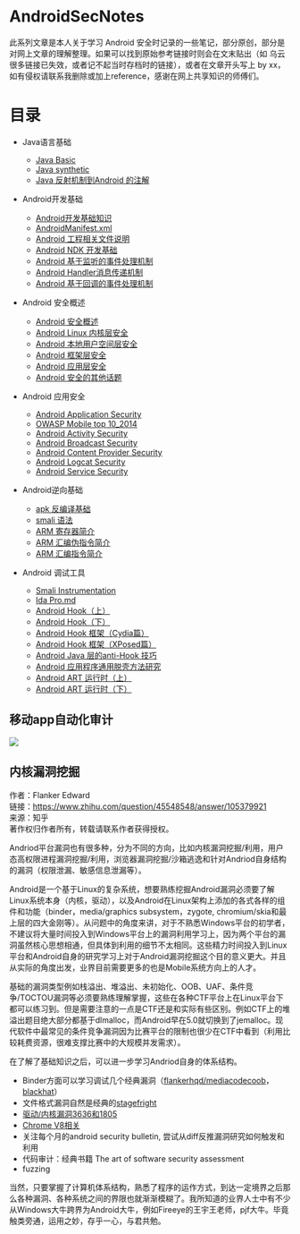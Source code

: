 # AndroidSecNotes
此系列文章是本人关于学习 Android 安全时记录的一些笔记，部分原创，部分是对网上文章的理解整理。如果可以找到原始参考链接时则会在文末贴出（如 乌云很多链接已失效，或者记不起当时存档时的链接），或者在文章开头写上 by xx，如有侵权请联系我删除或加上reference，感谢在网上共享知识的师傅们。
# 目录
* Java语言基础
	- [Java Basic](./Java语言基础/Java%20Basic.md)
	- [Java synthetic](./Java语言基础/Java%20synthetic.md)
	- [Java 反射机制到Android 的注解](./Java语言基础/Java%20反射机制到Android%20的注解.md)
	
* Android开发基础
	- [Android开发基础知识](./Android开发基础/Android开发基础知识.md)
	- [AndroidManifest.xml](./Android开发基础/AndroidManifest.xml.md)
	- [Android 工程相关文件说明](./Android开发基础/Android%20工程相关文件说明.md)
	- [Android NDK 开发基础](./Android开发基础/Android%20NDK%20开发基础.md)
	- [Android 基于监听的事件处理机制](./Android开发基础/Android%20基于监听的事件处理机制.md)
	- [Android Handler消息传递机制](./Android开发基础/Android%20Handler消息传递机制.md)
	- [Android 基于回调的事件处理机制](./Android开发基础/Android%20基于回调的事件处理机制.md)

* Android 安全概述
	- [Android 安全概述](./Android安全概述/Android%20安全概述.md)
	- [Android Linux 内核层安全](./Android安全概述/Android%20Linux%20内核层安全.md)
	- [Android 本地用户空间层安全](./Android安全概述/Android%20本地用户空间层安全.md)
	- [Android 框架层安全](./Android安全概述/Android%20框架层安全.md)
	- [Android 应用层安全](./Android安全概述/Android%20应用层安全.md)
	- [Android 安全的其他话题](./Android安全概述/Android%20安全的其他话题.md)

* Android 应用安全
	- [Android Application Security](./Android应用安全/Android%20Application%20Security.md)
	- [OWASP Mobile top 10_2014](./Android应用安全/OWASP%20Mobile%20top%2010_2014.md)
	- [Android Activity Security](./Android应用安全/Android%20Activity%20Security.md)
	- [Android Broadcast Security](./Android应用安全/Android%20Broadcast%20Security.md)
	- [Android Content Provider Security](./Android应用安全/Android%20Content%20Provider%20Security.md)
	- [Android Logcat Security](./Android应用安全/Android%20Logcat%20Security.md)
	- [Android Service Security](./Android应用安全/Android%20Service%20Security.md)
* Android逆向基础
	- [apk 反编译基础](./Android逆向基础/apk%20反编译基础.md)
	- [smali 语法](./Android逆向基础/smali%20语法.md)
	- [ARM 寄存器简介](./Android逆向基础/ARM%20寄存器简介.md)
	- [ARM 汇编伪指令简介](./Android逆向基础/ARM%20汇编伪指令简介.md)
	- [ARM 汇编指令简介](./Android逆向基础/ARM%20汇编指令简介.md)

* Android 调试工具
	- [Smali Instrumentation](./Android%20调试工具/Smali%20Instrumentation.md)
	- [Ida Pro.md](./Android%20调试工具/Ida%20Pro.md)
	- [Android Hook（上）](./Android%20调试工具/Android%20Hook（上）.md)
	- [Android Hook（下）](./Android%20调试工具/Android%20Hook（下）.md)
	- [Android Hook 框架（Cydia篇）](./Android%20调试工具/Android%20Hook%20框架（Cydia篇）.md)
	- [Android Hook 框架（XPosed篇）](./Android%20调试工具/Android%20Hook%20框架（XPosed篇）.md)
	- [Android Java 层的anti-Hook 技巧](./Android%20调试工具/Android%20Java%20层的anti-Hook%20技巧.md)
	- [Android 应用程序通用脱壳方法研究](./Android%20调试工具/Android%20应用程序通用脱壳方法研究.md)
	- [Android ART 运行时（上）](./Android%20调试工具/Android%20ART%20运行时（上）.md)
	- [Android ART 运行时（下）](./Android%20调试工具/Android%20ART%20运行时（下）.md)

## 移动app自动化审计
![](../pictures/appaudit.png)  

## 内核漏洞挖掘
作者：Flanker Edward  
链接：https://www.zhihu.com/question/45548548/answer/105379921  
来源：知乎  
著作权归作者所有，转载请联系作者获得授权。    

Andriod平台漏洞也有很多种，分为不同的方向，比如内核漏洞挖掘/利用，用户态高权限进程漏洞挖掘/利用，浏览器漏洞挖掘/沙箱逃逸和针对Andriod自身结构的漏洞（权限泄漏、敏感信息泄漏等）。  

Android是一个基于Linux的复杂系统，想要熟练挖掘Android漏洞必须要了解Linux系统本身（内核，驱动），以及Android在Linux架构上添加的各式各样的组件和功能（binder，media/graphics subsystem，zygote, chromium/skia和最上层的四大金刚等）。从问题中的角度来讲，对于不熟悉Windows平台的初学者，不建议将大量时间投入到Windows平台上的漏洞利用学习上，因为两个平台的漏洞虽然核心思想相通，但具体到利用的细节不太相同。这些精力时间投入到Linux平台和Android自身的研究学习上对于Android漏洞挖掘这个目的意义更大。并且从实际的角度出发，业界目前需要更多的也是Mobile系统方向上的人才。    

基础的漏洞类型例如栈溢出、堆溢出、未初始化、OOB、UAF、条件竞争/TOCTOU漏洞等必须要熟练理解掌握，这些在各种CTF平台上在Linux平台下都可以练习到。但是需要注意的一点是CTF还是和实际有些区别。例如CTF上的堆溢出题目绝大部分都基于dlmalloc，而Android早在5.0就切换到了jemalloc。现代软件中最常见的条件竞争漏洞因为比赛平台的限制也很少在CTF中看到（利用比较耗费资源，很难支撑比赛中的大规模并发需求）。   

在了解了基础知识之后，可以进一步学习Andriod自身的体系结构。    
* Binder方面可以学习调试几个经典漏洞（[flankerhqd/mediacodecoob](https://link.zhihu.com/?target=https%3A//github.com/flankerhqd/mediacodecoob)， [blackhat](https://www.blackhat.com/asia-16/briefings.html#hey-your-parcel-looks-bad-fuzzing-and-exploiting-parcel-ization-vulnerabilities-in-android)）
* 文件格式漏洞自然是经典的[stagefright](https://www.exploit-db.com/docs/39527.pdf) 
* [驱动/内核漏洞3636和1805](https://www.blackhat.com/docs/us-15/materials/us-15-Xu-Ah-Universal-Android-Rooting-Is-Back.pdf)
* [Chrome V8相关](https://github.com/4B5F5F4B/Exploits)  
* 关注每个月的android security bulletin, 尝试从diff反推漏洞研究如何触发和利用  
* 代码审计：经典书籍 The art of software security assessment  
* fuzzing  
 
当然，只要掌握了计算机体系结构，熟悉了程序的运作方式，到达一定境界之后那么各种漏洞、各种系统之间的界限也就渐渐模糊了。我所知道的业界人士中有不少从Windows大牛跨界为Android大牛，例如Fireeye的王宇王老师，pjf大牛。毕竟触类旁通，运用之妙，存乎一心，与君共勉。	  
	
